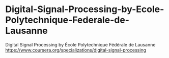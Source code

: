 # Digital-Signal-Processing-by-Ecole-Polytechnique-Federale-de-Lausanne
Digital Signal Processing by École Polytechnique Fédérale de Lausanne </br>
https://www.coursera.org/specializations/digital-signal-processing
